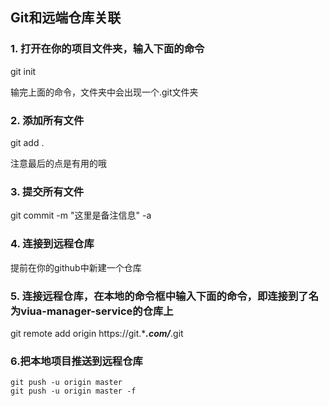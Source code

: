 ## Git和远端仓库关联

### **1. 打开在你的项目文件夹，输入下面的命令**

git init

 输完上面的命令，文件夹中会出现一个.git文件夹

### **2. 添加所有文件**

git add .

注意最后的点是有用的哦

###  **3. 提交所有文件**

git commit -m "这里是备注信息" -a

### **4. 连接到远程仓库**

提前在你的github中新建一个仓库

### **5. 连接远程仓库，在本地的命令框中输入下面的命令，即连接到了名为viua-manager-service的仓库上**

git remote add origin https://git.****.com/***.git

### **6.把本地项目推送到远程仓库**

```
git push -u origin master 
git push -u origin master -f
```

